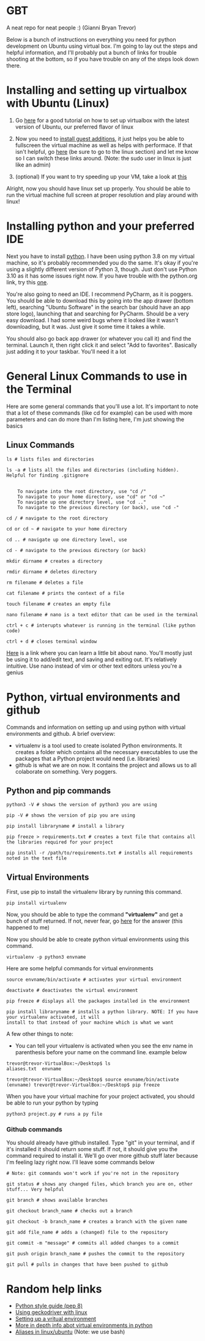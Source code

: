# GBT
A neat repo for neat people :) (Gianni Bryan Trevor)

Below is a bunch of instructions on everything you need for python development on Ubuntu using virtual box. I'm going to lay out the steps and helpful information, and I'll probably put a bunch of links for trouble shooting at the bottom, so if you have trouble on any of the steps look down there.

# Installing and setting up virtualbox with Ubuntu (Linux)
1. Go [here](https://www.wikihow.com/Install-Ubuntu-on-VirtualBox) for a good tutorial on how to set up virtualbox with the latest version of Ubuntu, our preferred flavor of linux

2. Now you need to [install guest additions](https://www.nakivo.com/blog/make-virtualbox-full-screen/), it just helps you be able to fullscreen the virtual machine as well as helps with performace. If that isn't helpful, go [here](https://linuxize.com/post/how-to-install-virtualbox-guest-additions-in-ubuntu/) (be sure to go to the linux section) and let me know so I can switch these links around. (Note: the sudo user in linux is just like an admin)

3. (optional) If you want to try speeding up your VM, take a look at [this](http://www.rawinfopages.com/tips/2017/07/speed-up-virtualbox-in-windows/)


Alright, now you should have linux set up properly. You should be able to run the virtual machine full screen at proper resolution and play around with linux!


# Installing python and your preferred IDE
Next you have to install [python](https://www.python.org/downloads/). I have been using python 3.8 on my virtual machine, so it's probably recommended you do the same. It's okay if you're using a slightly different version of Python 3, though. Just don't use Python 3.10 as it has some issues right now. If you have trouble with the python.org link, try this [one](https://docs.python-guide.org/starting/install3/linux/).

You're also going to need an IDE. I recommend PyCharm, as it is poggers. You should be able to download this by going into the app drawer (bottom left), searching "Ubuntu Software" in the search bar (should have an app store logo), launching that and searching for PyCharm. Should be a very easy download. I had some weird bugs where it looked like it wasn't downloading, but it was. Just give it some time it takes a while.

You should also go back app drawer (or whatever you call it) and find the terminal. Launch it, then right click it and select "Add to favorites". Basically just adding it to your taskbar. You'll need it a lot 

# General Linux Commands to use in the Terminal
Here are some general commands that you'll use a lot. It's important to note that a lot of these commands (like cd for example) can be used with more parameters and can do more than I'm listing here, I'm just showing the basics

## Linux Commands

```
ls # lists files and directories

ls -a # lists all the files and directories (including hidden). Helpful for finding .gitignore


    To navigate into the root directory, use "cd /"
    To navigate to your home directory, use "cd" or "cd ~"
    To navigate up one directory level, use "cd .."
    To navigate to the previous directory (or back), use "cd -"

cd / # navigate to the root directory

cd or cd ~ # navigate to your home directory

cd .. # navigate up one directory level, use

cd - # navigate to the previous directory (or back)

mkdir dirname # creates a directory

rmdir dirname # deletes directory

rm filename # deletes a file

cat filename # prints the context of a file

touch filename # creates an empty file

nano filename # nano is a text editor that can be used in the terminal

ctrl + c # interupts whatever is running in the terminal (like python code)

ctrl + d # closes terminal window
```
[Here](https://linuxize.com/post/how-to-use-nano-text-editor/) is a link where you can learn a little bit about nano. You'll mostly just be using it to add/edit text, and saving and exiting out. It's relatively intuitive. Use nano instead of vim or other text editors unless you're a genius

# Python, virtual environments and github
Commands and information on setting up and using python with virtual environments and github. 
A brief overview:
- virtualenv is a tool used to create isolated Python environments. It creates a folder which contains all the necessary executables to use the packages that a Python project would need (i.e. libraries)
- github is what we are on now. It contains the project and allows us to all colaborate on something. Very poggers.

## Python and pip commands
```
python3 -V # shows the version of python3 you are using

pip -V # shows the version of pip you are using

pip install libraryname # install a library

pip freeze > requirements.txt # creates a text file that contains all the libraries required for your project

pip install -r /path/to/requirements.txt # installs all requirements noted in the text file
```

## Virtual Environments

First, use pip to install the virtualenv library by running this command.
```
pip install virtualenv
```
Now, you should be able to type the command **"virtualenv"** and get a bunch of stuff returned. If not, never fear, go [here](https://stackoverflow.com/questions/31133050/virtualenv-command-not-found) for the answer (this happened to me)

Now you should be able to create python virtual environments using this command.
```
virtualenv -p python3 envname
```

Here are some helpful commands for virtual environments
```
source envname/bin/activate # activates your virtual environment

deactivate # deactivates the virtual environment

pip freeze # displays all the packages installed in the environment

pip install libraryname # installs a python library. NOTE: If you have your virtualenv activated, it will 
install to that instead of your machine which is what we want
```

A few other things to note:
- You can tell your virtualenv is activated when you see the env name in parenthesis before your name on the command line. example below
```
trevor@trevor-VirtualBox:~/Desktop$ ls
aliases.txt  envname

trevor@trevor-VirtualBox:~/Desktop$ source envname/bin/activate
(envname) trevor@trevor-VirtualBox:~/Desktop$ pip freeze
```

When you have your virtual machine for your project activated, you should be able to run your python by typing
```
python3 project.py # runs a py file
```

### Github commands
You should already have github installed. Type "git" in your terminal, and if it's installed it should return some stuff. If not, it should give you the command required to install it. We'll go over more github stuff later because I'm feeling lazy right now. I'll leave some commands below

```
# Note: git commands won't work if you're not in the repository

git status # shows any changed files, which branch you are on, other stuff... Very helpful

git branch # shows available branches

git checkout branch_name # checks out a branch

git checkout -b branch_name # creates a branch with the given name

git add file_name # adds a (changed) file to the repository

git commit -m "message" # commits all added changes to a commit

git push origin branch_name # pushes the commit to the repository

git pull # pulls in changes that have been pushed to github
```

# Random help links
- [Python style guide (pep 8)](https://www.python.org/dev/peps/pep-0008/#a-foolish-consistency-is-the-hobgoblin-of-little-minds)
- [Using geckodriver with linux](https://askubuntu.com/questions/870530/how-to-install-geckodriver-in-ubuntu)
- [Setting up a vritual environment](https://stackoverflow.com/questions/22288569/how-do-i-activate-a-virtualenv-inside-pycharms-terminal)
- [More in depth info abot virtual environments in python](https://uoa-eresearch.github.io/eresearch-cookbook/recipe/2014/11/26/python-virtual-env/)
- [Aliases in linux/ubuntu](https://unix.stackexchange.com/questions/215948/how-to-make-an-alias-permanent) (Note: we use bash)
